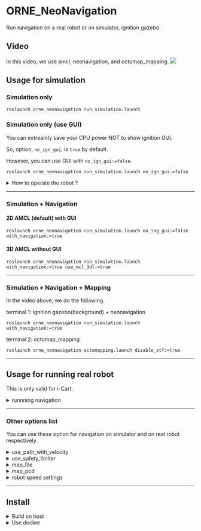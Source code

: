 # ORNE_NeoNavigation
Run navigation on a real robot or on simulator, ignition gazebo.

## Video
In this video, we use amcl, neonavigation, and octomap_mapping.
[![](https://img.youtube.com/vi/n9oqzNH6MQM/0.jpg)](https://www.youtube.com/watch?v=n9oqzNH6MQM)


## Usage for simulation
### Simulation only

```Shell
roslaunch orne_neonavigation run_simulation.launch 
```

### Simulation only (use GUI)
You can extreamly save your CPU power NOT to show ignition GUI.

So, option, `no_ign_gui`, is `true` by default.

However, you can use GUI with `no_ign_gui:=false`.

```Shell
roslaunch orne_neonavigation run_simulation.launch no_ign_gui:=false
```

<details>
<summary>How to operate the robot ?</summary>
You can operate the robot with your keybord.
After clicking ignitoin gazebo gui, you can do the following
+ W: forward
+ A: turn left
+ S: turn right
+ D: backward
+ R: stop
</details>

---

### Simulation + Navigation

#### 2D AMCL (default) with GUI

```Shell
roslaunch orne_neonavigation run_simulation.launch no_ing_gui:=false with_navigation:=true
```

#### 3D AMCL without GUI

```Shell
roslaunch orne_neonavigation run_simulation.launch with_navigation:=true use_mcl_3dl:=true
```

---

### Simulation + Navigation + Mapping

In the video above, we do the following.

terminal 1: ignition gazebo(background) + neonavigation
```Shell
roslaunch orne_neonavigation run_simulation.launch with_navigation:=true
```

terminal 2: octomap_mapping
```Shell
roslaunch orne_neonavigation octomapping.launch disable_stf:=true
```

---

## Usage for running real robot
This is only valid for i-Cart.
<details>
<summary>runnning navigation</summary>

2D AMCL

```Shell
roslaunch orne_neonavigation run_navigation.launch
```

3D AMCL

```Shell
roslaunch orne_neonavigation run_navigation.launch use_mcl_3dl:=true
```

Option list related to real robot
```Shell
icart_controller_port:=/dev/sensors/icart-mini
joystick_port:=/dev/input/js0
use_2d_urg:=false
2d_urg_port:=/dev/sensors/hokuyo_H0803606
2d_urg_ang_min:=-1.047
2d_urg_ang_max:=1.047
```

</details>

---

### Other options list
You can use these option for navigation on simulator and on real robot respectively. 

<details>
<summary>use_path_with_velocity</summary>

```Shell
roslaunch orne_neonavigation run_simulation.launch no_ign_gui:=false with_navigation:=true use_path_with_velocity:=true
```

</details>

<details>
<summary>use_safety_limiter</summary>

```Shell
roslaunch orne_neonavigation run_navigation.launch use_safety_limiter:=true
```

</details>

<details>
<summary>map_file</summary>

```Shell
roslaunch orne_neonavigation run_simulation.launch with_navigation:=true map_file:=/FULL/PATH/TO/MAP.yaml
```

</details>

<details>
<summary>map_pcd</summary>

```Shell
roslaunch orne_neonavigation run_simulation.launch with_navigation:=true use_mcl_3dl:=true map_pcd:=/FULL/PATH/TO/MAP.pcd
```

</details>

<details>
<summary>robot speed settings</summary>

```Shell
roslaunch orne_neonavigation run_navigation.launch vel:=0.8 acc:=0.25 ang_vel:=1.0 ang_acc:=0.25
```

</details>

---

## Install
<details>
<summary>Build on host</summary>
The following environment is recommended.

+ Ubnuntu 18.04
+ ROS melodic
+ Ignition gazebo citadel

```Shell
mkdir -p ~/sim_ws/src
curl https://raw.githubusercontent.com/tiger0421/orne_neonavigation/melodic/docker/melodic/preinstall.repos.yaml > preinstall.repos.yaml
vcs import ~/sim_ws/src < preinstall.repos.yaml
cd ~/sim_ws
sudo rosdep init
rosdep update
rosdep install --from-paths src -i -r -y
export IGNITION_VERSION=citadel
catkin_make_isolated -DCMAKE_BUILD_TYPE=Release
```
※ Build failed  
Change package version like below, when you failed buildig package, ros_ign.
```Shell
cd ~/sim_ws/src/ros_ign
git reset --hard 269ed5d81eff385bb6b9fa25531b58bbc4adc4bf
```
and build again.
</details>

<details>
<summary>Use docker</summary>

```Shell
git clone -b melodic https://github.com/tiger0421/orne_neonavigation.git
cd orne_neonavigation/docker
sh scripts/generate_docker_xauth.sh

# non-GPU
cd melodic/intel
docker-compose up -d

# GPU
cd melodic/nvidia
docker-compose up -d

# You can run commands inside this container
docker exec -it ros-console /bin/bash
```

</details>
